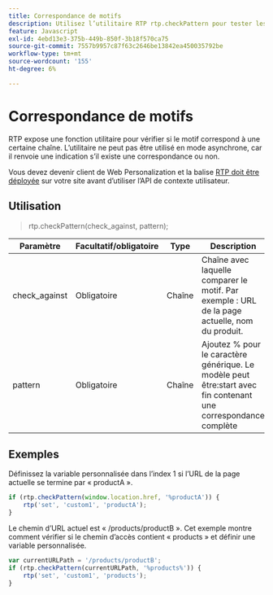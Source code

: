 ```yaml
---
title: Correspondance de motifs
description: Utilisez l’utilitaire RTP rtp.checkPattern pour tester les modèles de chaîne avec des caractères génériques de pourcentage, voir les limites de synchronisation, des exemples d’utilisation et d’URL et la configuration requise des balises RTP.
feature: Javascript
exl-id: 4ebd13e3-375b-449b-850f-3b18f570ca75
source-git-commit: 7557b9957c87f63c2646be13842ea450035792be
workflow-type: tm+mt
source-wordcount: '155'
ht-degree: 6%

---
```


# Correspondance de motifs

RTP expose une fonction utilitaire pour vérifier si le motif correspond à une certaine chaîne. L’utilitaire ne peut pas être utilisé en mode asynchrone, car il renvoie une indication s’il existe une correspondance ou non.

Vous devez devenir client de Web Personalization et la balise [RTP doit être déployée](https://experienceleague.adobe.com/en/docs/marketo/using/product-docs/web-personalization/rtp-tag-implementation/deploy-the-rtp-javascript) sur votre site avant d’utiliser l’API de contexte utilisateur.

## Utilisation

> rtp.checkPattern(check_against, pattern);

| Paramètre | Facultatif/obligatoire | Type | Description |
|---|---|---|---|
| check_against | Obligatoire | Chaîne | Chaîne avec laquelle comparer le motif. Par exemple : URL de la page actuelle, nom du produit. |
| pattern | Obligatoire | Chaîne | Ajoutez % pour le caractère générique. Le modèle peut être:start avec fin contenant une correspondance complète |

## Exemples

Définissez la variable personnalisée dans l’index 1 si l’URL de la page actuelle se termine par « productA ».

```javascript
if (rtp.checkPattern(window.location.href, '%productA')) {
    rtp('set', 'custom1', 'productA');
}
```

Le chemin d’URL actuel est « /products/productB ». Cet exemple montre comment vérifier si le chemin d’accès contient « products » et définir une variable personnalisée.

```javascript
var currentURLPath = '/products/productB';
if (rtp.checkPattern(currentURLPath, '%products%')) {
    rtp('set', 'custom1', 'products');
}
```
